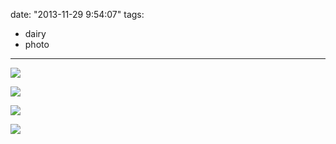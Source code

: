 date: "2013-11-29 9:54:07"
tags:
- dairy
- photo
---
![](/assets/0049-01.jpg)

![](/assets/0049-02.jpg)

![](/assets/0049-03.jpg)

![](/assets/0049-04.jpg)